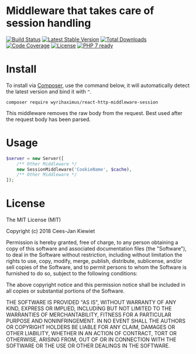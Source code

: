 # Middleware that takes care of session handling

[![Build Status](https://travis-ci.org/WyriHaximus/reactphp-http-middleware-session.svg?branch=master)](https://travis-ci.org/WyriHaximus/reactphp-http-middleware-session)
[![Latest Stable Version](https://poser.pugx.org/WyriHaximus/react-http-middleware-session/v/stable.png)](https://packagist.org/packages/WyriHaximus/react-http-middleware-session)
[![Total Downloads](https://poser.pugx.org/WyriHaximus/react-http-middleware-session/downloads.png)](https://packagist.org/packages/WyriHaximus/react-http-middleware-session)
[![Code Coverage](https://scrutinizer-ci.com/g/WyriHaximus/reactphp-http-middleware-session/badges/coverage.png?b=master)](https://scrutinizer-ci.com/g/WyriHaximus/reactphp-http-middleware-session/?branch=master)
[![License](https://poser.pugx.org/WyriHaximus/react-http-middleware-session/license.png)](https://packagist.org/packages/WyriHaximus/react-http-middleware-session)
[![PHP 7 ready](http://php7ready.timesplinter.ch/WyriHaximus/reactphp-http-middleware-clear-body/badge.svg)](https://travis-ci.org/WyriHaximus/reactphp-http-middleware-clear-body)

# Install

To install via [Composer](http://getcomposer.org/), use the command below, it will automatically detect the latest version and bind it with `^`.

```
composer require wyrihaximus/react-http-middleware-session
```

This middleware removes the raw body from the request. Best used after the request body has been parsed.

# Usage

```php
$server = new Server([
    /** Other Middleware */
    new SessionMiddleware('CookieName', $cache),
    /** Other Middleware */
]);
```

# License

The MIT License (MIT)

Copyright (c) 2018 Cees-Jan Kiewiet

Permission is hereby granted, free of charge, to any person obtaining a copy
of this software and associated documentation files (the "Software"), to deal
in the Software without restriction, including without limitation the rights
to use, copy, modify, merge, publish, distribute, sublicense, and/or sell
copies of the Software, and to permit persons to whom the Software is
furnished to do so, subject to the following conditions:

The above copyright notice and this permission notice shall be included in all
copies or substantial portions of the Software.

THE SOFTWARE IS PROVIDED "AS IS", WITHOUT WARRANTY OF ANY KIND, EXPRESS OR
IMPLIED, INCLUDING BUT NOT LIMITED TO THE WARRANTIES OF MERCHANTABILITY,
FITNESS FOR A PARTICULAR PURPOSE AND NONINFRINGEMENT. IN NO EVENT SHALL THE
AUTHORS OR COPYRIGHT HOLDERS BE LIABLE FOR ANY CLAIM, DAMAGES OR OTHER
LIABILITY, WHETHER IN AN ACTION OF CONTRACT, TORT OR OTHERWISE, ARISING FROM,
OUT OF OR IN CONNECTION WITH THE SOFTWARE OR THE USE OR OTHER DEALINGS IN THE
SOFTWARE.
